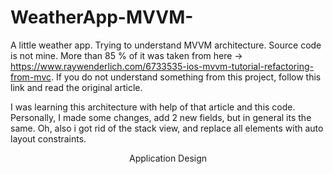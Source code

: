 # WeatherApp-MVVM-
A little weather app. Trying to understand MVVM architecture. Source code is not mine. 
More than 85 % of it was taken from here -> https://www.raywenderlich.com/6733535-ios-mvvm-tutorial-refactoring-from-mvc.
If you do not understand something from this project, follow this link and read the original article.

I was learning this architecture with help of that article and this code. Personally, I made some changes, add 2 new fields, but in general its the same.
Oh, also i got rid of the stack view, and replace all elements with auto layout constraints.

<p align="center"> Application Design </p>
<p align="center"> 
      
</p>
